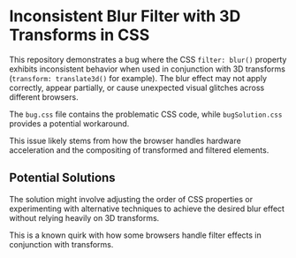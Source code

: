 # Inconsistent Blur Filter with 3D Transforms in CSS

This repository demonstrates a bug where the CSS `filter: blur()` property exhibits inconsistent behavior when used in conjunction with 3D transforms (`transform: translate3d()` for example).  The blur effect may not apply correctly, appear partially, or cause unexpected visual glitches across different browsers.

The `bug.css` file contains the problematic CSS code, while `bugSolution.css` provides a potential workaround.

This issue likely stems from how the browser handles hardware acceleration and the compositing of transformed and filtered elements.

## Potential Solutions

The solution might involve adjusting the order of CSS properties or experimenting with alternative techniques to achieve the desired blur effect without relying heavily on 3D transforms.

This is a known quirk with how some browsers handle filter effects in conjunction with transforms.